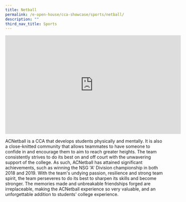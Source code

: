 ```yaml
---
title: Netball
permalink: /e-open-house/cca-showcase/sports/netball/
description: ""
third_nav_title: Sports
---
```

<div align="center"><iframe allowfullscreen="" allow="accelerometer; autoplay; clipboard-write; encrypted-media; gyroscope; picture-in-picture; web-share" frameborder="0" title="YouTube video player" src="https://www.youtube.com/embed/MeVUKUH7SXE" height="315" width="560"></iframe></div>

ACNetball is a CCA that develops students physically and mentally. It is also a close-knitted community that allows teammates to have someone to confide in and encourage them to aim to reach greater heights. The team consistently strives to do its best on and off court with the unwavering support of the college. As such, ACNetball has attained significant achievements, such as winning the NSG 'A' Division championship in both 2018 and 2019. With the team's undying passion, resilience and strong team spirit, the team perseveres to do its best to sharpen its skills and become stronger. The memories made and unbreakable friendships forged are irreplaceable, making the ACNetball experience so very valuable, and an unforgettable addition to students' college experience.